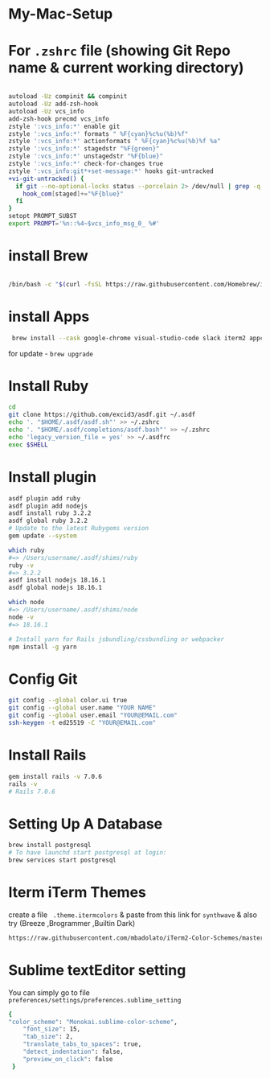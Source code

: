 # My-Mac-Setup

# For `.zshrc` file (showing Git Repo name & current working directory)

```bash

autoload -Uz compinit && compinit
autoload -Uz add-zsh-hook
autoload -Uz vcs_info
add-zsh-hook precmd vcs_info
zstyle ':vcs_info:*' enable git
zstyle ':vcs_info:*' formats " %F{cyan}%c%u(%b)%f"
zstyle ':vcs_info:*' actionformats " %F{cyan}%c%u(%b)%f %a"
zstyle ':vcs_info:*' stagedstr "%F{green}"
zstyle ':vcs_info:*' unstagedstr "%F{blue}"
zstyle ':vcs_info:*' check-for-changes true
zstyle ':vcs_info:git*+set-message:*' hooks git-untracked
+vi-git-untracked() {
  if git --no-optional-locks status --porcelain 2> /dev/null | grep -q "^??"; then
    hook_com[staged]+="%F{blue}"
  fi
}
setopt PROMPT_SUBST
export PROMPT='%n::%4~$vcs_info_msg_0_ %#'
```

# install Brew

```bash

/bin/bash -c "$(curl -fsSL https://raw.githubusercontent.com/Homebrew/install/HEAD/install.sh)"

```

# install Apps

```bash
 brew install --cask google-chrome visual-studio-code slack iterm2 appcleaner sublime-text docker asdf
```
for update - ``` brew upgrade  ```

# Install Ruby

```bash
cd
git clone https://github.com/excid3/asdf.git ~/.asdf
echo '. "$HOME/.asdf/asdf.sh"' >> ~/.zshrc
echo '. "$HOME/.asdf/completions/asdf.bash"' >> ~/.zshrc
echo 'legacy_version_file = yes' >> ~/.asdfrc
exec $SHELL
```

# Install plugin
```bash
asdf plugin add ruby
asdf plugin add nodejs
asdf install ruby 3.2.2
asdf global ruby 3.2.2
# Update to the latest Rubygems version
gem update --system

which ruby
#=> /Users/username/.asdf/shims/ruby
ruby -v
#=> 3.2.2
asdf install nodejs 18.16.1
asdf global nodejs 18.16.1

which node
#=> /Users/username/.asdf/shims/node
node -v
#=> 18.16.1

# Install yarn for Rails jsbundling/cssbundling or webpacker
npm install -g yarn
```


# Config Git

```bash
git config --global color.ui true
git config --global user.name "YOUR NAME"
git config --global user.email "YOUR@EMAIL.com"
ssh-keygen -t ed25519 -C "YOUR@EMAIL.com"
```

# Install Rails

```bash
gem install rails -v 7.0.6
rails -v
# Rails 7.0.6
```

# Setting Up A Database

```bash
brew install postgresql
# To have launchd start postgresql at login:
brew services start postgresql

```
# Iterm iTerm Themes
create a file ` .theme.itermcolors` & paste from this link for `synthwave` & also try (Breeze ,Brogrammer ,Builtin Dark)

```bash
https://raw.githubusercontent.com/mbadolato/iTerm2-Color-Schemes/master/schemes/synthwave.itermcolors
```

# Sublime textEditor setting 

You can simply go to file `preferences/settings/preferences.sublime_setting`

```bash
{
"color_scheme": "Monokai.sublime-color-scheme",
	"font_size": 15,
	"tab_size": 2,
	"translate_tabs_to_spaces": true,
	"detect_indentation": false,
	"preview_on_click": false
 }
```
